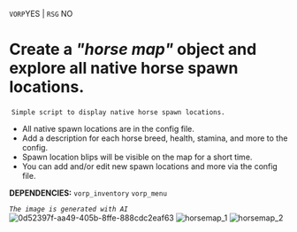 `VORP`YES | `RSG` NO
﻿
# **Create a *"horse map"* object and explore all native horse spawn locations.**
﻿
`Simple script to display native horse spawn locations.`
﻿
 - All native spawn locations are in the config file.
 - Add a description for each horse breed, health, stamina, and more to the config.
 - Spawn location blips will be visible on the map for a short time.
 - You can add and/or edit new spawn locations and more via the config file.

**DEPENDENCIES:**
`vorp_inventory`
`vorp_menu`


*`The image is generated with AI`*
![0d52397f-aa49-405b-8ffe-888cdc2eaf63](https://github.com/user-attachments/assets/06c91ae7-f3e8-45dd-96a5-e751ac686382)
![horsemap_1](https://github.com/user-attachments/assets/7004b655-f8a8-4407-a983-729091d4ad52)
![horsemap_2](https://github.com/user-attachments/assets/b5733274-6404-4c3c-a0d1-94a411f19a3e)
